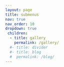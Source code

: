 ```yaml
---
layout: page
title: submenus
nav: true
nav_order: 10
dropdown: true
 children:
  - title: gallery
    permalink: /gallery/
  #- title: divider
  #- title: blog
  #  permalink: /blog/
---
```

